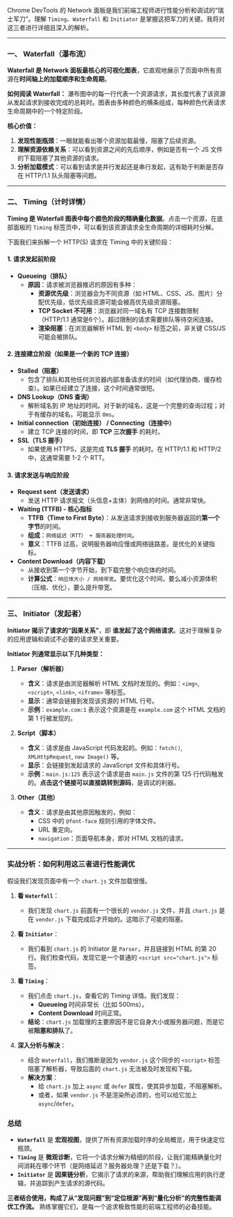 Chrome DevTools 的 Network 面板是我们前端工程师进行性能分析和调试的“瑞士军刀”。理解 `Timing`、`Waterfall` 和 `Initiator` 是掌握这把军刀的关键。我将对这三者进行详细且深入的解析。

---

### 一、 Waterfall（瀑布流）

**Waterfall 是 Network 面板最核心的可视化图表**，它直观地展示了页面中所有资源在**时间轴上的加载顺序和生命周期**。

**如何阅读 Waterfall：**
瀑布图中的每一行代表一个资源请求，其长度代表了该资源从发起请求到接收完成的总耗时。图表由多种颜色的横条组成，每种颜色代表请求生命周期中的一个特定阶段。

**核心价值：**
1.  **发现性能瓶颈**：一眼就能看出哪个资源加载最慢，阻塞了后续资源。
2.  **理解资源依赖关系**：可以看到资源之间的先后顺序，例如是否有一个 JS 文件的下载阻塞了其他资源的请求。
3.  **分析加载模式**：可以看到请求是并行发起还是串行发起，这有助于判断是否存在 HTTP/1.1 队头阻塞等问题。

---

### 二、 Timing（计时详情）

**Timing 是 Waterfall 图表中每个颜色阶段的精确量化数据**。点击一个资源，在底部面板的 `Timing` 标签页中，可以看到该资源请求全生命周期的详细耗时分解。

下面我们来拆解一个 HTTP(S) 请求在 Timing 中的关键阶段：

#### 1. 请求发起前阶段

*   **Queueing（排队）**
    *   **原因**：请求被浏览器推迟的原因有多种：
        *   **资源优先级**：浏览器会为不同资源（如 HTML、CSS、JS、图片）分配优先级，低优先级资源可能会被高优先级资源阻塞。
        *   **TCP Socket 不可用**：浏览器对同一域名有 TCP 连接数限制（HTTP/1.1 通常是6个）。超过限制的请求需要排队等待空闲连接。
        *   **渲染阻塞**：在浏览器解析 HTML 到 `<body>` 标签之前，非关键 CSS/JS 可能会被排队。

#### 2. 连接建立阶段（如果是一个新的 TCP 连接）

*   **Stalled（阻塞）**
    *   包含了排队和其他任何浏览器内部准备请求的时间（如代理协商、缓存检查）。如果已经建立了连接，这个时间通常很短。
*   **DNS Lookup（DNS 查询）**
    *   解析域名到 IP 地址的时间。对于新的域名，这是一个完整的查询过程；对于有缓存的域名，可能显示 `0ms`。
*   **Initial connection（初始连接） / Connecting（连接中）**
    *   建立 TCP 连接的时间，即 **TCP 三次握手** 的耗时。
*   **SSL（TLS 握手）**
    *   如果使用 HTTPS，这是完成 **TLS 握手** 的耗时。在 HTTP/1.1 和 HTTP/2 中，这通常需要 1-2 个 RTT。

#### 3. 请求发送与响应阶段

*   **Request sent（发送请求）**
    *   发送 HTTP 请求报文（头信息+主体）到网络的时间。通常非常快。
*   **Waiting (TTFB) - 核心指标**
    *   **TTFB（Time to First Byte）**：从发送请求到接收到服务器返回的**第一个字节**的时间。
    *   **组成**：`网络延迟（RTT） + 服务器处理时间`。
    *   **意义**：TTFB 过高，说明服务器响应慢或网络链路差。是优化的关键指标。
*   **Content Download（内容下载）**
    *   从接收到第一个字节开始，到下载完整个响应体的时间。
    *   **计算公式**：`响应体大小 / 网络带宽`。要优化这个时间，要么减小资源体积（压缩、优化），要么提升带宽。

---

### 三、 Initiator（发起者）

**Initiator 揭示了请求的“因果关系”**，即 **谁发起了这个网络请求**。这对于理解复杂的应用逻辑和调试不必要的请求至关重要。

**Initiator 列通常显示以下几种类型：**

1.  **Parser（解析器）**
    *   **含义**：请求是由浏览器解析 HTML 文档时发现的。例如：`<img>`, `<script>`, `<link>`, `<iframe>` 等标签。
    *   **显示**：通常会链接到发现该资源的 HTML 行号。
    *   **示例**：`example.com:1` 表示这个资源是在 `example.com` 这个 HTML 文档的第 1 行被发现的。

2.  **Script（脚本）**
    *   **含义**：请求是由 JavaScript 代码发起的。例如：`fetch()`, `XMLHttpRequest`, `new Image()` 等。
    *   **显示**：会链接到发起请求的 JavaScript 文件和具体行号。
    *   **示例**：`main.js:125` 表示这个请求是由 `main.js` 文件的第 125 行代码触发的。**点击这个链接可以直接跳转到源码**，是调试的利器。

3.  **Other（其他）**
    *   **含义**：请求是由其他原因触发的，例如：
        *   CSS 中的 `@font-face` 规则引用的字体文件。
        *   URL 重定向。
        *   `navigation`：页面导航本身，即对 HTML 文档的请求。

---

### 实战分析：如何利用这三者进行性能调优

假设我们发现页面中有一个 `chart.js` 文件加载很慢。

1.  **看 `Waterfall`**：
    *   我们发现 `chart.js` 前面有一个很长的 `vendor.js` 文件，并且 `chart.js` 是在 `vendor.js` 下载完成后才开始的。这暗示了可能的阻塞。

2.  **看 `Initiator`**：
    *   我们看到 `chart.js` 的 Initiator 是 `Parser`，并且链接到 HTML 的第 20 行。我们检查代码，发现它是一个普通的 `<script src="chart.js">` 标签。

3.  **看 `Timing`**：
    *   我们点击 `chart.js`，查看它的 Timing 详情。我们发现：
        *   **Queueing** 时间非常长（比如 500ms）。
        *   **Content Download** 时间正常。
    *   **结论**：`chart.js` 加载慢的主要原因不是它自身大小或服务器问题，而是它被**阻塞和排队**了。

4.  **深入分析与解决**：
    *   结合 `Waterfall`，我们推断是因为 `vendor.js` 这个同步的 `<script>` 标签阻塞了解析器，导致后面的 `chart.js` 无法被及时发现和下载。
    *   **解决方案**：
        *   给 `chart.js` 加上 `async` 或 `defer` 属性，使其异步加载，不阻塞解析。
        *   或者，如果 `vendor.js` 不是渲染所必须的，也可以给它加上 `async`/`defer`。

### 总结

*   **`Waterfall`** 是 **宏观视图**，提供了所有资源加载时序的全局概览，用于快速定位瓶颈。
*   **`Timing`** 是 **微观诊断**，它将一个请求分解为精细的阶段，让我们能精确量化时间消耗在哪个环节（是网络延迟？服务器处理？还是下载？）。
*   **`Initiator`** 是 **因果链分析**，它揭示了请求的来源，帮助我们理解应用的执行逻辑，并追踪到产生请求的源代码。

**三者结合使用，构成了从“发现问题”到“定位根源”再到“量化分析”的完整性能调优工作流。** 熟练掌握它们，是每一个追求极致性能的前端工程师的必备技能。